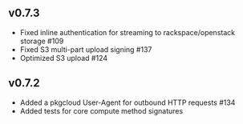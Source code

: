 ## v0.7.3
* Fixed inline authentication for streaming to rackspace/openstack storage #109
* Fixed S3 multi-part upload signing #137
* Optimized S3 upload #124

## v0.7.2
* Added a pkgcloud User-Agent for outbound HTTP requests #134
* Added tests for core compute method signatures

